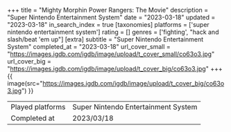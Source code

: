 +++
title = "Mighty Morphin Power Rangers: The Movie"
description = "Super Nintendo Entertainment System"
date = "2023-03-18"
updated = "2023-03-18"
in_search_index = true
[taxonomies]
platforms = ['super nintendo entertainment system']
rating = []
genres = ['fighting', "hack and slash/beat 'em up"]
[extra]
subtitle = "Super Nintendo Entertainment System"
completed_at = "2023-03-18"
url_cover_small = "https://images.igdb.com/igdb/image/upload/t_cover_small/co63o3.jpg"
url_cover_big = "https://images.igdb.com/igdb/image/upload/t_cover_big/co63o3.jpg"
+++
{{ image(src="https://images.igdb.com/igdb/image/upload/t_cover_big/co63o3.jpg") }}

|              |            |
| ------------ | ---------- |
| Played platforms    | Super Nintendo Entertainment System |
| Completed at | 2023/03/18 |


